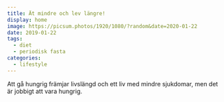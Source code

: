 ```yaml
---
title: Ät mindre och lev längre!
display: home
image: https://picsum.photos/1920/1080/?random&date=2020-01-22
date: 2019-01-22
tags: 
  - diet
  - periodisk fasta
categories:
  - lifestyle
--- 
```


Att gå hungrig främjar livslängd och ett liv med mindre sjukdomar, men det är jobbigt att vara hungrig.

<!-- more -->